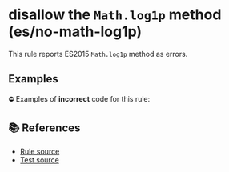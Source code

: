 # disallow the `Math.log1p` method (es/no-math-log1p)

This rule reports ES2015 `Math.log1p` method as errors.

## Examples

⛔ Examples of **incorrect** code for this rule:

<eslint-playground type="bad" code="/*eslint es/no-math-log1p: error */
const n = Math.log1p(value)
" />

## 📚 References

- [Rule source](https://github.com/mysticatea/eslint-plugin-es/blob/v1.3.1/lib/rules/no-math-log1p.js)
- [Test source](https://github.com/mysticatea/eslint-plugin-es/blob/v1.3.1/tests/lib/rules/no-math-log1p.js)
